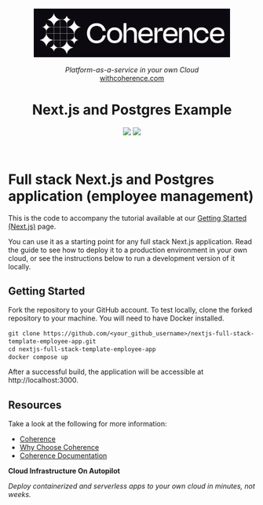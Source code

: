 <p align="center">
  <a href="https://www.withcoherence.com">
    <img alt="Coherence Logo" title="Coherence" src="./logo.png" width="400" style="color: black">
  </a>
</p>


<p align="center">
  <i>Platform-as-a-service in your own Cloud</i><br/> 
  <a href="https://www.withcoherence.com">withcoherence.com</a>
</p>

<h1 align="center">
Next.js and Postgres Example
</h1>

<p align="center">
<img src="https://img.shields.io/badge/Next-black?style=for-the-badge&logo=next.js&logoColor=white">
<img src="https://img.shields.io/badge/postgres-%23316192.svg?style=for-the-badge&logo=postgresql&logoColor=white">
</p>

<br/>

# Full stack Next.js and Postgres application (employee management)

<p>
This is the code to accompany the tutorial available at our <a href="https://docs.withcoherence.com/getting-started/create-nextjs-postgres-full-stack-app/">Getting Started (Next.js)</a> page.
</p>

You can use it as a starting point for any full stack Next.js application. Read the guide to see how to deploy it to a production environment in your own cloud, or see the instructions below to run a development version of it locally.

## Getting Started 

Fork the repository to your GitHub account. To test locally, clone the forked repository to your machine. You will need to have Docker installed.

```shell
git clone https://github.com/<your_github_username>/nextjs-full-stack-template-employee-app.git
cd nextjs-full-stack-template-employee-app
docker compose up 
```

After a successful build, the application will be accessible at http://localhost:3000.

## Resources

Take a look at the following for more information:

* [Coherence](https://www.withcoherence.com)
* [Why Choose Coherence](https://docs.withcoherence.com/#why-choose-coherence)
* [Coherence Documentation](docs.withcoherence.com)

**Cloud Infrastructure On Autopilot**

_Deploy containerized and serverless apps to your own cloud in minutes, not weeks._
